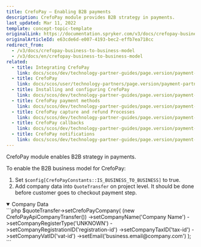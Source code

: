 ```yaml
---
title: CrefoPay — Enabling B2B payments
description: CrefoPay module provides B2B strategy in payments.
last_updated: Mar 11, 2022
template: concept-topic-template
originalLink: https://documentation.spryker.com/v3/docs/crefopay-business-to-business-model
originalArticleId: e63cde6d-e007-4193-bec2-effb7ea718cc
redirect_from:
  - /v3/docs/crefopay-business-to-business-model
  - /v3/docs/en/crefopay-business-to-business-model
related:
  - title: Integrating CrefoPay
    link: docs/scos/dev/technology-partner-guides/page.version/payment-partners/crefopay/integrating-crefopay.html
  - title: CrefoPay
    link: docs/scos/user/technology-partners/page.version/payment-partners/crefopay.html
  - title: Installing and configuring CrefoPay
    link: docs/scos/dev/technology-partner-guides/page.version/payment-partners/crefopay/installing-and-configuring-crefopay.html
  - title: CrefoPay payment methods
    link: docs/scos/dev/technology-partner-guides/page.version/payment-partners/crefopay/crefopay-payment-methods.html
  - title: CrefoPay capture and refund Processes
    link: docs/scos/dev/technology-partner-guides/page.version/payment-partners/crefopay/crefopay-capture-and-refund-processes.html
  - title: CrefoPay callbacks
    link: docs/scos/dev/technology-partner-guides/page.version/payment-partners/crefopay/crefopay-callbacks.html
  - title: CrefoPay notifications
    link: docs/scos/dev/technology-partner-guides/page.version/payment-partners/crefopay/crefopay-notifications.html
---
```


CrefoPay module enables B2B strategy in payments.

To enable the B2B business model for CrefoPay:

1. Set `$config[CrefoPayConstants::IS_BUSINESS_TO_BUSINESS]` to true.
2. Add company data into `QuoteTransfer` on project level. It should be done before customer goes to checkout payment step.
<details open>
<summary markdown='span'>Company Data</summary>
```php
$quoteTransfer->setCrefoPayCompany(
    (new CrefoPayApiCompanyTransfer())
        ->setCompanyName('Company Name')
        ->setCompanyRegisterType('UNKNOWN')
        ->setCompanyRegistrationID('registration-id')
        ->setCompanyTaxID('tax-id')
        ->setCompanyVatID('vat-id')
        ->setEmail('business.email@company.com')
);
```
